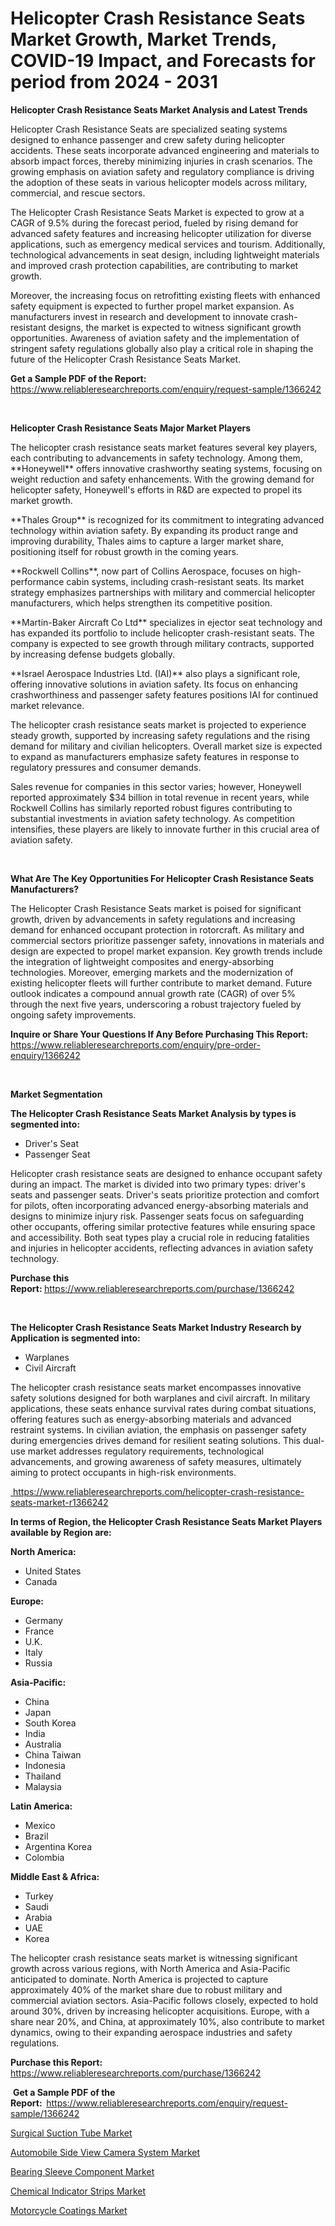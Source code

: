 <p><h1>Helicopter Crash Resistance Seats Market Growth, Market Trends, COVID-19 Impact, and Forecasts for period from 2024 - 2031</h1></p><p><strong>Helicopter Crash Resistance Seats Market Analysis and Latest Trends</strong></p>
<p><p>Helicopter Crash Resistance Seats are specialized seating systems designed to enhance passenger and crew safety during helicopter accidents. These seats incorporate advanced engineering and materials to absorb impact forces, thereby minimizing injuries in crash scenarios. The growing emphasis on aviation safety and regulatory compliance is driving the adoption of these seats in various helicopter models across military, commercial, and rescue sectors.</p><p>The Helicopter Crash Resistance Seats Market is expected to grow at a CAGR of 9.5% during the forecast period, fueled by rising demand for advanced safety features and increasing helicopter utilization for diverse applications, such as emergency medical services and tourism. Additionally, technological advancements in seat design, including lightweight materials and improved crash protection capabilities, are contributing to market growth. </p><p>Moreover, the increasing focus on retrofitting existing fleets with enhanced safety equipment is expected to further propel market expansion. As manufacturers invest in research and development to innovate crash-resistant designs, the market is expected to witness significant growth opportunities. Awareness of aviation safety and the implementation of stringent safety regulations globally also play a critical role in shaping the future of the Helicopter Crash Resistance Seats Market.</p></p>
<p><strong>Get a Sample PDF of the Report:&nbsp;</strong> <a href="https://www.reliableresearchreports.com/enquiry/request-sample/1366242?utm_campaign=11&utm_medium=2&utm_source=Github&utm_content=ia&utm_term=06122024&utm_id=helicopter-crash-resistance-seats">https://www.reliableresearchreports.com/enquiry/request-sample/1366242</a></p>
<p>&nbsp;</p>
<p><strong>Helicopter Crash Resistance Seats Major Market Players</strong></p>
<p><p>The helicopter crash resistance seats market features several key players, each contributing to advancements in safety technology. Among them, **Honeywell** offers innovative crashworthy seating systems, focusing on weight reduction and safety enhancements. With the growing demand for helicopter safety, Honeywell's efforts in R&D are expected to propel its market growth.</p><p>**Thales Group** is recognized for its commitment to integrating advanced technology within aviation safety. By expanding its product range and improving durability, Thales aims to capture a larger market share, positioning itself for robust growth in the coming years.</p><p>**Rockwell Collins**, now part of Collins Aerospace, focuses on high-performance cabin systems, including crash-resistant seats. Its market strategy emphasizes partnerships with military and commercial helicopter manufacturers, which helps strengthen its competitive position.</p><p>**Martin-Baker Aircraft Co Ltd** specializes in ejector seat technology and has expanded its portfolio to include helicopter crash-resistant seats. The company is expected to see growth through military contracts, supported by increasing defense budgets globally.</p><p>**Israel Aerospace Industries Ltd. (IAI)** also plays a significant role, offering innovative solutions in aviation safety. Its focus on enhancing crashworthiness and passenger safety features positions IAI for continued market relevance.</p><p>The helicopter crash resistance seats market is projected to experience steady growth, supported by increasing safety regulations and the rising demand for military and civilian helicopters. Overall market size is expected to expand as manufacturers emphasize safety features in response to regulatory pressures and consumer demands.</p><p>Sales revenue for companies in this sector varies; however, Honeywell reported approximately $34 billion in total revenue in recent years, while Rockwell Collins has similarly reported robust figures contributing to substantial investments in aviation safety technology. As competition intensifies, these players are likely to innovate further in this crucial area of aviation safety.</p></p>
<p>&nbsp;</p>
<p><strong>What Are The Key Opportunities For Helicopter Crash Resistance Seats Manufacturers?</strong></p>
<p><p>The Helicopter Crash Resistance Seats market is poised for significant growth, driven by advancements in safety regulations and increasing demand for enhanced occupant protection in rotorcraft. As military and commercial sectors prioritize passenger safety, innovations in materials and design are expected to propel market expansion. Key growth trends include the integration of lightweight composites and energy-absorbing technologies. Moreover, emerging markets and the modernization of existing helicopter fleets will further contribute to market demand. Future outlook indicates a compound annual growth rate (CAGR) of over 5% through the next five years, underscoring a robust trajectory fueled by ongoing safety improvements.</p></p>
<p><strong>Inquire or Share Your Questions If Any Before Purchasing This Report:</strong> <a href="https://www.reliableresearchreports.com/enquiry/pre-order-enquiry/1366242?utm_campaign=11&utm_medium=2&utm_source=Github&utm_content=ia&utm_term=06122024&utm_id=helicopter-crash-resistance-seats">https://www.reliableresearchreports.com/enquiry/pre-order-enquiry/1366242</a></p>
<p>&nbsp;</p>
<p><strong>Market Segmentation</strong></p>
<p><strong>The Helicopter Crash Resistance Seats Market Analysis by types is segmented into:</strong></p>
<p><ul><li>Driver's Seat</li><li>Passenger Seat</li></ul></p>
<p><p>Helicopter crash resistance seats are designed to enhance occupant safety during an impact. The market is divided into two primary types: driver's seats and passenger seats. Driver's seats prioritize protection and comfort for pilots, often incorporating advanced energy-absorbing materials and designs to minimize injury risk. Passenger seats focus on safeguarding other occupants, offering similar protective features while ensuring space and accessibility. Both seat types play a crucial role in reducing fatalities and injuries in helicopter accidents, reflecting advances in aviation safety technology.</p></p>
<p><strong>Purchase this Report:&nbsp;</strong><a href="https://www.reliableresearchreports.com/purchase/1366242?utm_campaign=11&utm_medium=2&utm_source=Github&utm_content=ia&utm_term=06122024&utm_id=helicopter-crash-resistance-seats">https://www.reliableresearchreports.com/purchase/1366242</a></p>
<p>&nbsp;</p>
<p><strong>The Helicopter Crash Resistance Seats Market Industry Research by Application is segmented into:</strong></p>
<p><ul><li>Warplanes</li><li>Civil Aircraft</li></ul></p>
<p><p>The helicopter crash resistance seats market encompasses innovative safety solutions designed for both warplanes and civil aircraft. In military applications, these seats enhance survival rates during combat situations, offering features such as energy-absorbing materials and advanced restraint systems. In civilian aviation, the emphasis on passenger safety during emergencies drives demand for resilient seating solutions. This dual-use market addresses regulatory requirements, technological advancements, and growing awareness of safety measures, ultimately aiming to protect occupants in high-risk environments.</p></p>
<p><a href="https://www.reliableresearchreports.com/helicopter-crash-resistance-seats-market-r1366242?utm_campaign=11&utm_medium=2&utm_source=Github&utm_content=ia&utm_term=06122024&utm_id=helicopter-crash-resistance-seats">&nbsp;https://www.reliableresearchreports.com/helicopter-crash-resistance-seats-market-r1366242</a></p>
<p><strong>In terms of Region, the Helicopter Crash Resistance Seats Market Players available by Region are:</strong></p>
<p>
    <p> <strong> North America: </strong>
        <ul>
            <li>United States</li>
            <li>Canada</li>
        </ul>
        </p> 
    <p> <strong> Europe: </strong>
        <ul>
            <li>Germany</li>
            <li>France</li>
            <li>U.K.</li>
            <li>Italy</li>
            <li>Russia</li>
        </ul>
        </p> 
    <p> <strong> Asia-Pacific: </strong>
        <ul>
            <li>China</li>
            <li>Japan</li>
            <li>South Korea</li>
            <li>India</li>
            <li>Australia</li>
            <li>China Taiwan</li>
            <li>Indonesia</li>
            <li>Thailand</li>
            <li>Malaysia</li>
        </ul>
        </p> 
    <p> <strong> Latin America: </strong>
        <ul>
            <li>Mexico</li>
            <li>Brazil</li>
            <li>Argentina Korea</li>
            <li>Colombia</li>
        </ul>
        </p> 
    <p> <strong> Middle East & Africa: </strong>
        <ul>
            <li>Turkey</li>
            <li>Saudi</li>
            <li>Arabia</li>
            <li>UAE</li>
            <li>Korea</li>
        </ul>
    </p>
    </p>
<p><p>The helicopter crash resistance seats market is witnessing significant growth across various regions, with North America and Asia-Pacific anticipated to dominate. North America is projected to capture approximately 40% of the market share due to robust military and commercial aviation sectors. Asia-Pacific follows closely, expected to hold around 30%, driven by increasing helicopter acquisitions. Europe, with a share near 20%, and China, at approximately 10%, also contribute to market dynamics, owing to their expanding aerospace industries and safety regulations.</p></p>
<p><strong>Purchase this Report: </strong><a href="https://www.reliableresearchreports.com/purchase/1366242?utm_campaign=11&utm_medium=2&utm_source=Github&utm_content=ia&utm_term=06122024&utm_id=helicopter-crash-resistance-seats">https://www.reliableresearchreports.com/purchase/1366242</a></p>
<p>&nbsp;<strong>Get a Sample PDF of the Report:&nbsp;&nbsp;</strong><a href="https://www.reliableresearchreports.com/enquiry/request-sample/1366242?utm_campaign=11&utm_medium=2&utm_source=Github&utm_content=ia&utm_term=06122024&utm_id=helicopter-crash-resistance-seats">https://www.reliableresearchreports.com/enquiry/request-sample/1366242</a></p>
<p><strong></strong></p>
<p><p><a href="https://www.linkedin.com/pulse/surgical-suction-tube-market-analysis-latest-marketing-trends-4vv3e?utm_campaign=11&utm_medium=2&utm_source=Github&utm_content=ia&utm_term=06122024&utm_id=helicopter-crash-resistance-seats">Surgical Suction Tube Market</a></p><p><a href="https://github.com/ChiragRp1/Market-Research-Report-List-6/blob/main/automobile-side-view-camera-system-market.md?utm_campaign=11&utm_medium=2&utm_source=Github&utm_content=ia&utm_term=06122024&utm_id=helicopter-crash-resistance-seats">Automobile Side View Camera System Market</a></p><p><a href="https://issuu.com/reportprime-2/docs/bearing-sleeve-component-market-size-2030.pptx?utm_campaign=11&utm_medium=2&utm_source=Github&utm_content=ia&utm_term=06122024&utm_id=helicopter-crash-resistance-seats">Bearing Sleeve Component Market</a></p><p><a href="https://www.linkedin.com/pulse/chemical-indicator-strips-market-forecast-2024-2031-wflie?utm_campaign=11&utm_medium=2&utm_source=Github&utm_content=ia&utm_term=06122024&utm_id=helicopter-crash-resistance-seats">Chemical Indicator Strips Market</a></p><p><a href="https://issuu.com/reportprime-2/docs/motorcycle-coatings-market-size-2030.pptx?utm_campaign=11&utm_medium=2&utm_source=Github&utm_content=ia&utm_term=06122024&utm_id=helicopter-crash-resistance-seats">Motorcycle Coatings Market</a></p></p>
